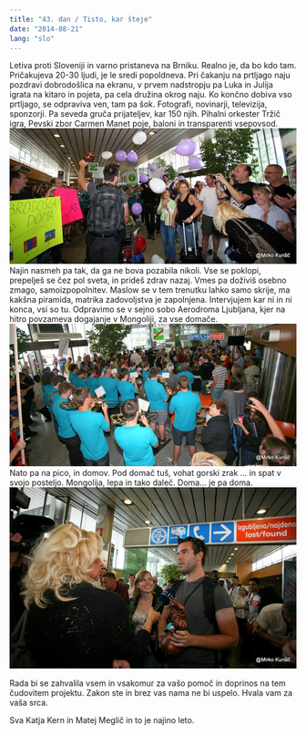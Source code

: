 ```yaml
---
title: "43. dan / Tisto, kar šteje"
date: "2014-08-21"
lang: "slo"
---
```


Letiva proti Sloveniji in varno pristaneva na Brniku. Realno je, da bo kdo tam. Pričakujeva 20-30 ljudi, je le sredi popoldneva. Pri čakanju na prtljago naju pozdravi dobrodošlica na ekranu, v prvem nadstropju pa Luka in Julija igrata na kitaro in pojeta, pa cela družina okrog naju. Ko končno dobiva vso prtljago, se odpraviva ven, tam pa šok. Fotografi, novinarji, televizija, sponzorji. Pa seveda gruča prijateljev, kar 150 njih. Pihalni orkester Tržič igra, Pevski zbor Carmen Manet poje, baloni in transparenti vsepovsod. ![10511113_894552140574266_6409188477093178764_n](../images/10511113_894552140574266_6409188477093178764_n-960x452.jpg) Najin nasmeh pa tak, da ga ne bova pozabila nikoli. Vse se poklopi, prepelješ se čez pol sveta, in prideš zdrav nazaj. Vmes pa doživiš osebno zmago, samoizpopolnitev. Maslow se v tem trenutku lahko samo skrije, ma kakšna piramida, matrika zadovoljstva je zapolnjena. Intervjujem kar ni in ni konca, vsi so tu. Odpravimo se v sejno sobo Aerodroma Ljubljana, kjer na hitro povzameva dogajanje v Mongoliji, za vse domače. ![1422438_894552147240932_1468969088461810496_n](../images/1422438_894552147240932_1468969088461810496_n.jpg) Nato pa na pico, in domov. Pod domač tuš, vohat gorski zrak … in spat v svojo posteljo. Mongolija, lepa in tako daleč. Doma… je pa doma. ![10599438_894552110574269_5399304000348274191_n](../images/10599438_894552110574269_5399304000348274191_n.jpg)

Rada bi se zahvalila vsem in vsakomur za vašo pomoč in doprinos na tem čudovitem projektu. Zakon ste in brez vas nama ne bi uspelo. Hvala vam za vaša srca.

Sva Katja Kern in Matej Meglič in to je najino leto.
